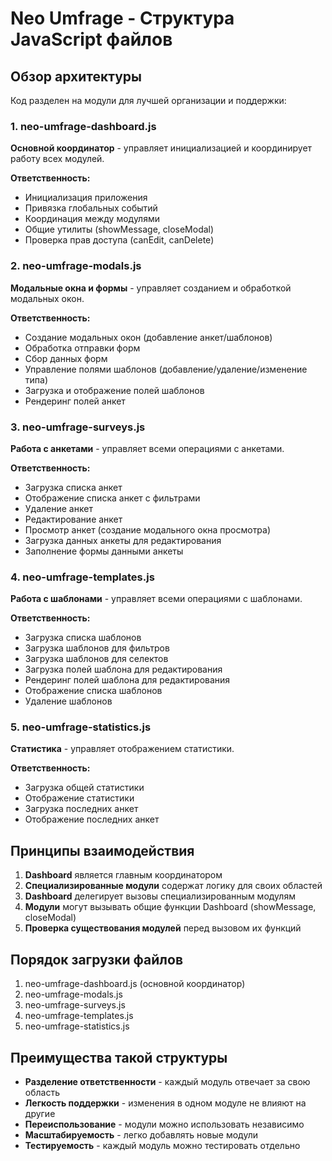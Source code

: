# Neo Umfrage - Структура JavaScript файлов

## Обзор архитектуры

Код разделен на модули для лучшей организации и поддержки:

### 1. neo-umfrage-dashboard.js
**Основной координатор** - управляет инициализацией и координирует работу всех модулей.

**Ответственность:**
- Инициализация приложения
- Привязка глобальных событий
- Координация между модулями
- Общие утилиты (showMessage, closeModal)
- Проверка прав доступа (canEdit, canDelete)

### 2. neo-umfrage-modals.js
**Модальные окна и формы** - управляет созданием и обработкой модальных окон.

**Ответственность:**
- Создание модальных окон (добавление анкет/шаблонов)
- Обработка отправки форм
- Сбор данных форм
- Управление полями шаблонов (добавление/удаление/изменение типа)
- Загрузка и отображение полей шаблонов
- Рендеринг полей анкет

### 3. neo-umfrage-surveys.js
**Работа с анкетами** - управляет всеми операциями с анкетами.

**Ответственность:**
- Загрузка списка анкет
- Отображение списка анкет с фильтрами
- Удаление анкет
- Редактирование анкет
- Просмотр анкет (создание модального окна просмотра)
- Загрузка данных анкеты для редактирования
- Заполнение формы данными анкеты

### 4. neo-umfrage-templates.js
**Работа с шаблонами** - управляет всеми операциями с шаблонами.

**Ответственность:**
- Загрузка списка шаблонов
- Загрузка шаблонов для фильтров
- Загрузка шаблонов для селектов
- Загрузка полей шаблона для редактирования
- Рендеринг полей шаблона для редактирования
- Отображение списка шаблонов
- Удаление шаблонов

### 5. neo-umfrage-statistics.js
**Статистика** - управляет отображением статистики.

**Ответственность:**
- Загрузка общей статистики
- Отображение статистики
- Загрузка последних анкет
- Отображение последних анкет

## Принципы взаимодействия

1. **Dashboard** является главным координатором
2. **Специализированные модули** содержат логику для своих областей
3. **Dashboard** делегирует вызовы специализированным модулям
4. **Модули** могут вызывать общие функции Dashboard (showMessage, closeModal)
5. **Проверка существования модулей** перед вызовом их функций

## Порядок загрузки файлов

1. neo-umfrage-dashboard.js (основной координатор)
2. neo-umfrage-modals.js
3. neo-umfrage-surveys.js
4. neo-umfrage-templates.js
5. neo-umfrage-statistics.js

## Преимущества такой структуры

- **Разделение ответственности** - каждый модуль отвечает за свою область
- **Легкость поддержки** - изменения в одном модуле не влияют на другие
- **Переиспользование** - модули можно использовать независимо
- **Масштабируемость** - легко добавлять новые модули
- **Тестируемость** - каждый модуль можно тестировать отдельно
